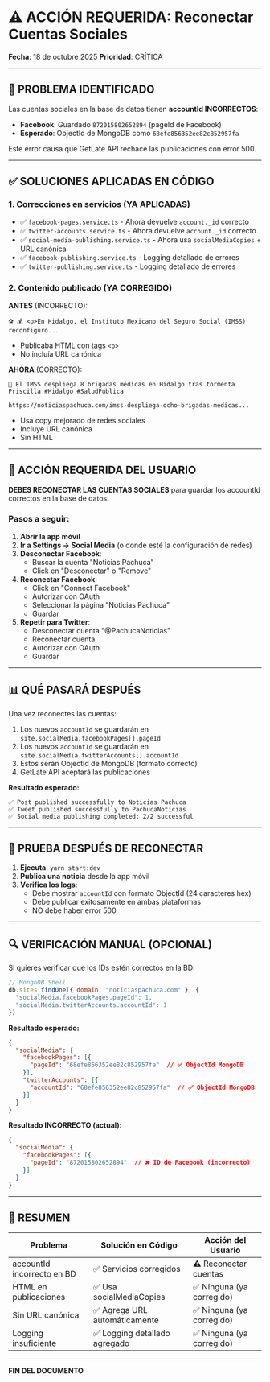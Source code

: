 # ⚠️ ACCIÓN REQUERIDA: Reconectar Cuentas Sociales

**Fecha**: 18 de octubre 2025
**Prioridad**: CRÍTICA

---

## 🎯 PROBLEMA IDENTIFICADO

Las cuentas sociales en la base de datos tienen **accountId INCORRECTOS**:

- **Facebook**: Guardado `872015802652894` (pageId de Facebook)
- **Esperado**: ObjectId de MongoDB como `68efe856352ee82c852957fa`

Este error causa que GetLate API rechace las publicaciones con error 500.

---

## ✅ SOLUCIONES APLICADAS EN CÓDIGO

### 1. **Correcciones en servicios** (YA APLICADAS)

- ✅ `facebook-pages.service.ts` - Ahora devuelve `account._id` correcto
- ✅ `twitter-accounts.service.ts` - Ahora devuelve `account._id` correcto
- ✅ `social-media-publishing.service.ts` - Ahora usa `socialMediaCopies` + URL canónica
- ✅ `facebook-publishing.service.ts` - Logging detallado de errores
- ✅ `twitter-publishing.service.ts` - Logging detallado de errores

### 2. **Contenido publicado** (YA CORREGIDO)

**ANTES** (INCORRECTO):
```
⚽ 💰 <p>En Hidalgo, el Instituto Mexicano del Seguro Social (IMSS) reconfiguró...
```
- Publicaba HTML con tags `<p>`
- No incluía URL canónica

**AHORA** (CORRECTO):
```
🏥 El IMSS despliega 8 brigadas médicas en Hidalgo tras tormenta Priscilla #Hidalgo #SaludPública

https://noticiaspachuca.com/imss-despliega-ocho-brigadas-medicas...
```
- Usa copy mejorado de redes sociales
- Incluye URL canónica
- Sin HTML

---

## 🔧 ACCIÓN REQUERIDA DEL USUARIO

**DEBES RECONECTAR LAS CUENTAS SOCIALES** para guardar los accountId correctos en la base de datos.

### **Pasos a seguir:**

1. **Abrir la app móvil**
2. **Ir a Settings → Social Media** (o donde esté la configuración de redes)
3. **Desconectar Facebook**:
   - Buscar la cuenta "Noticias Pachuca"
   - Click en "Desconectar" o "Remove"
4. **Reconectar Facebook**:
   - Click en "Connect Facebook"
   - Autorizar con OAuth
   - Seleccionar la página "Noticias Pachuca"
   - Guardar
5. **Repetir para Twitter**:
   - Desconectar cuenta "@PachucaNoticias"
   - Reconectar cuenta
   - Autorizar con OAuth
   - Guardar

---

## 📊 QUÉ PASARÁ DESPUÉS

Una vez reconectes las cuentas:

1. Los nuevos `accountId` se guardarán en `site.socialMedia.facebookPages[].pageId`
2. Los nuevos `accountId` se guardarán en `site.socialMedia.twitterAccounts[].accountId`
3. Estos serán ObjectId de MongoDB (formato correcto)
4. GetLate API aceptará las publicaciones

**Resultado esperado:**
```
✅ Post published successfully to Noticias Pachuca
✅ Tweet published successfully to PachucaNoticias
✅ Social media publishing completed: 2/2 successful
```

---

## 🧪 PRUEBA DESPUÉS DE RECONECTAR

1. **Ejecuta**: `yarn start:dev`
2. **Publica una noticia** desde la app móvil
3. **Verifica los logs**:
   - Debe mostrar `accountId` con formato ObjectId (24 caracteres hex)
   - Debe publicar exitosamente en ambas plataformas
   - NO debe haber error 500

---

## 🔍 VERIFICACIÓN MANUAL (OPCIONAL)

Si quieres verificar que los IDs estén correctos en la BD:

```javascript
// MongoDB Shell
db.sites.findOne({ domain: "noticiaspachuca.com" }, {
  "socialMedia.facebookPages.pageId": 1,
  "socialMedia.twitterAccounts.accountId": 1
})
```

**Resultado esperado:**
```json
{
  "socialMedia": {
    "facebookPages": [{
      "pageId": "68efe856352ee82c852957fa"  // ✅ ObjectId MongoDB
    }],
    "twitterAccounts": [{
      "accountId": "68efe856352ee82c852957fa"  // ✅ ObjectId MongoDB
    }]
  }
}
```

**Resultado INCORRECTO (actual):**
```json
{
  "socialMedia": {
    "facebookPages": [{
      "pageId": "872015802652894"  // ❌ ID de Facebook (incorrecto)
    }]
  }
}
```

---

## 📝 RESUMEN

| Problema | Solución en Código | Acción del Usuario |
|----------|-------------------|-------------------|
| accountId incorrecto en BD | ✅ Servicios corregidos | ⚠️ Reconectar cuentas |
| HTML en publicaciones | ✅ Usa socialMediaCopies | ✅ Ninguna (ya corregido) |
| Sin URL canónica | ✅ Agrega URL automáticamente | ✅ Ninguna (ya corregido) |
| Logging insuficiente | ✅ Logging detallado agregado | ✅ Ninguna (ya corregido) |

---

**FIN DEL DOCUMENTO**
